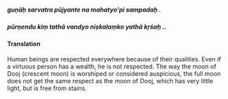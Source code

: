 ##### guṇāḥ sarvatra pūjyante na mahatyo'pi sampadaḥ .
##### pūrṇendu kiṃ tathā vandyo niṣkalaṃko yathā kṛśaḥ ..

#### Translation

Human beings are respected everywhere because of their qualities. Even if a virtuous person has a wealth, he is not respected. The way the moon of Dooj (crescent moon) is worshiped or considered auspicious, the full moon does not get the same respect as the moon of Dooj, which has very little light, but is free from stains.